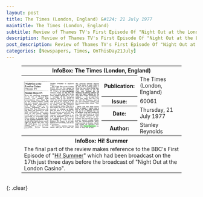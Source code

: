 ```yaml
---
layout: post
title: The Times (London, England) &#124; 21 July 1977
maintitle: The Times (London, England)
subtitle: Review of Thames TV's First Episode Of "Night Out at the London Casino" Broadcast Yesterday (20 July 1977)
description: Review of Thames TV's First Episode Of "Night Out at the London Casino".
post_description: Review of Thames TV's First Episode Of "Night Out at the London Casino".
categories: [Newspapers, Times, OnThisDay21July]
---
```


<figure class="fig3">
<table>
<tr id="infobox1"><th colspan="3">InfoBox: The Times (London, England)</th></tr>
<tr><th rowspan="5" class="top" style="width:50%;"><a href="/assets/images/newspapers/0FFO-1977-JUL21-013.jpeg"><img src="/assets/images/newspapers/0FFO-1977-JUL21-013.jpeg" class="full-width zoom-in" /></a></th></tr>
<tr><th style="width:16%;">Publication:</th><td>The Times (London, England)</td></tr>
<tr><th>Issue:</th><td>60061</td></tr>
<tr><th>Date:</th><td>Thursday, 21 July 1977</td></tr>
<tr><th>Author:</th><td>Stanley Reynolds</td></tr>
<tr id="infobox2" class="split"><th colspan="3">InfoBox: Hi! Summer</th></tr>
<tr><td colspan="3">The final part of the review makes reference to the BBC's First Episode of "<a href="/1977-07-17-hi-summer">Hi! Summer</a>" which had been broadcast on the 17th just three days before the broadcast of "Night Out at the London Casino".</td></tr>
</table>
</figure>

<br />{: .clear}

<style>
#infobox2 {scroll-margin-top: -3px;}
</style>
